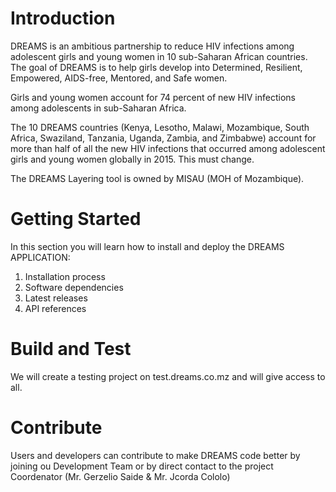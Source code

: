 # Introduction 
DREAMS is an ambitious partnership to reduce HIV infections among adolescent girls and young women in 10 sub-Saharan African countries. The goal of DREAMS is to help girls develop into Determined, Resilient, Empowered, AIDS-free, Mentored, and Safe women.

Girls and young women account for 74 percent of new HIV infections among adolescents in sub-Saharan Africa.

The 10 DREAMS countries (Kenya, Lesotho, Malawi, Mozambique, South Africa, Swaziland, Tanzania, Uganda, Zambia, and Zimbabwe) account for more than half of all the new HIV infections that occurred among adolescent girls and young women globally in 2015. This must change.

The DREAMS Layering tool is owned by MISAU (MOH of Mozambique).
# Getting Started
 In this section you will learn how to install and deploy the DREAMS APPLICATION:
1.	Installation process
2.	Software dependencies
3.	Latest releases
4.	API references

# Build and Test
We will create a testing project on test.dreams.co.mz and will give access to all.

# Contribute
 
Users and developers can contribute to make DREAMS code better by joining ou Development Team or by direct contact to the project Coordenator (Mr. Gerzelio Saide & Mr. Jcorda Cololo)

